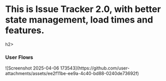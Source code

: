 <h1>This is Issue Tracker 2.0, with better state management, load times and features.</h1>h2>
<h3>User Flows</h3>
![Screenshot 2025-04-06 173543](https://github.com/user-attachments/assets/ee2f11be-ee9a-4c40-bd88-0240de73692f)
